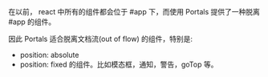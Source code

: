 



在以前， react 中所有的组件都会位于 #app 下，而使用 Portals 提供了一种脱离 #app 的组件。

因此 Portals 适合脱离文档流(out of flow) 的组件，特别是:
- position: absolute 
- position: fixed 
的组件。比如模态框，通知，警告，goTop 等。

